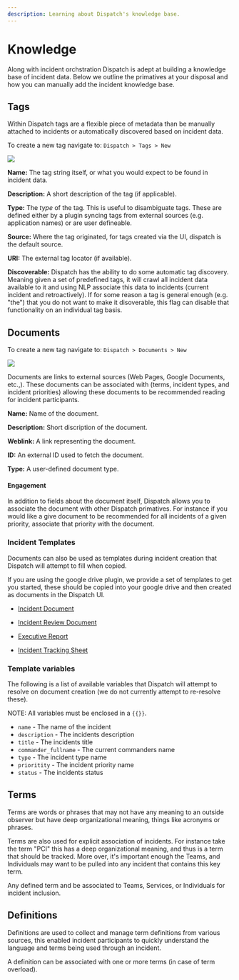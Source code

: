 ```yaml
---
description: Learning about Dispatch's knowledge base.
---
```


# Knowledge

Along with incident orchstration Dispatch is adept at building a knowledge base of incident data. Below we outline the primatives at your disposal and how you can manually add the incident knowledge base.

## Tags

Within Dispatch tags are a flexible piece of metadata than be manually attached to incidents or automatically discovered based on incident data.

To create a new tag navigate to: `Dispatch > Tags > New`

![](../../.gitbook/assets/admin-ui-knowledge-tags.png)

**Name:** The tag string itself, or what you would expect to be found in incident data.

**Description:** A short description of the tag (if applicable).

**Type:** The _type_ of the tag. This is useful to disambiguate tags. These are defined either by a plugin syncing tags from external sources (e.g. application names) or are user defineable.

**Source:** Where the tag originated, for tags created via the UI, dispatch is the default source.

**URI:** The external tag locator (if available).

**Discoverable:** Dispatch has the ability to do some automatic tag discovery. Meaning given a set of predefined tags, it will crawl all incident data available to it and using NLP associate this data to incidents (current incident and retroactively). If for some reason a tag is general enough (e.g. "the") that you do not want to make it disoverable, this flag can disable that functionality on an individual tag basis.

## Documents

To create a new tag navigate to: `Dispatch > Documents > New`

![](../../.gitbook/assets/admin-ui-knowledge-documents.png)

Documents are links to external sources \(Web Pages, Google Documents, etc.,\). These documents can be associated with (terms, incident types, and incident priorities) allowing these documents to be recommended reading for incident participants.

**Name:** Name of the document.

**Description:** Short discription of the document.

**Weblink:** A link representing the document.

**ID:** An external ID used to fetch the document.

**Type:** A user-defined document type.

#### Engagement

In addition to fields about the document itself, Dispatch allows you to associate the document with other Dispatch primatives. For instance if you would like a give document to be recommended for all incidents of a given priority, associate that priority with the document.

### Incident Templates

Documents can also be used as templates during incident creation that Dispatch will attempt to fill when copied.

If you are using the google drive plugin, we provide a set of templates to get you started, these should be copied into your google drive and then created as documents in the Dispatch UI.

- [Incident Document](https://docs.google.com/document/d/1fv--CrGpWJJ4nyPR0N0hq4JchHJPuqsXN4azE9CGQiE)

- [Incident Review Document](https://docs.google.com/document/d/1-VwcEpVVdymoojdUg9e5XP8QGam0-B5Djxh-guuPpEc)

- [Executive Report](https://docs.google.com/document/d/1dab6k14p5ageo5B_d1YlB_zS9hMGHDMXy9RUbIZous4)

- [Incident Tracking Sheet](https://docs.google.com/spreadsheets/d/1Odk4KlL7uMF_yd7OvTOCaPWmtTA_WzFBIA4lMeU5cGY)

### Template variables

The following is a list of available variables that Dispatch will attempt to resolve on document creation (we do not currently attempt to re-resolve these).

NOTE: All variables must be enclosed in a `{{}}`.

- `name` - The name of the incident
- `description` - The incidents description
- `title` - The incidents title
- `commander_fullname` - The current commanders name
- `type` - The incident type name
- `prioritity` - The incident priority name
- `status` - The incidents status

## Terms

Terms are words or phrases that may not have any meaning to an outside observer but have deep organizational meaning, things like acronyms or phrases.

Terms are also used for explicit association of incidents. For instance take the term "PCI" this has a deep organizational meaning, and thus is a term that should be tracked. More over, it's important enough the Teams, and Individuals may want to be pulled into any incident that contains this key term.

Any defined term and be associated to Teams, Services, or Individuals for incident inclusion.

## Definitions

Definitions are used to collect and manage term definitions from various sources, this enabled incident participants to quickly understand the language and terms being used through an incident.

A definition can be associated with one or more terms \(in case of term overload\).
